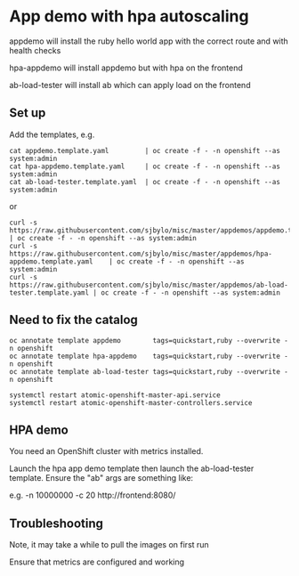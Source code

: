 # App demo with hpa autoscaling 

appdemo will install the ruby hello world app with the correct route and with health checks 

hpa-appdemo will install appdemo but with hpa on the frontend

ab-load-tester will install ab which can apply load on the frontend

## Set up

Add the templates, e.g. 

```
cat appdemo.template.yaml         | oc create -f - -n openshift --as system:admin 
cat hpa-appdemo.template.yaml     | oc create -f - -n openshift --as system:admin 
cat ab-load-tester.template.yaml  | oc create -f - -n openshift --as system:admin 
```

or

```
curl -s https://raw.githubusercontent.com/sjbylo/misc/master/appdemos/appdemo.template.yaml        | oc create -f - -n openshift --as system:admin
curl -s https://raw.githubusercontent.com/sjbylo/misc/master/appdemos/hpa-appdemo.template.yaml    | oc create -f - -n openshift --as system:admin
curl -s https://raw.githubusercontent.com/sjbylo/misc/master/appdemos/ab-load-tester.template.yaml | oc create -f - -n openshift --as system:admin 

```

## Need to fix the catalog

```
oc annotate template appdemo        tags=quickstart,ruby --overwrite -n openshift
oc annotate template hpa-appdemo    tags=quickstart,ruby --overwrite -n openshift
oc annotate template ab-load-tester tags=quickstart,ruby --overwrite -n openshift

systemctl restart atomic-openshift-master-api.service
systemctl restart atomic-openshift-master-controllers.service
```

## HPA demo

You need an OpenShift cluster with metrics installed. 

Launch the hpa app demo template then launch the ab-load-tester template.  Ensure the "ab" args are something like:

e.g. -n 10000000 -c 20 http://frontend:8080/


## Troubleshooting

Note, it may take a while to pull the images on first run

Ensure that metrics are configured and working 

